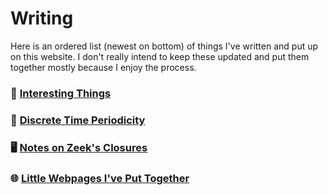 # Writing

Here is an ordered list (newest on bottom) of things I've written and
put up on this website. I don't really intend to keep these updated
and put them together mostly because I enjoy the process.

### 🌳 [Interesting Things](interesting-things.md.html)
### 🧮 [Discrete Time Periodicity](dt-periodicity.md.html)
### 🖥️  [Notes on Zeek's Closures](closure-notes.md.html)
### 🌐 [Little Webpages I've Put Together](webpages.md.html)
